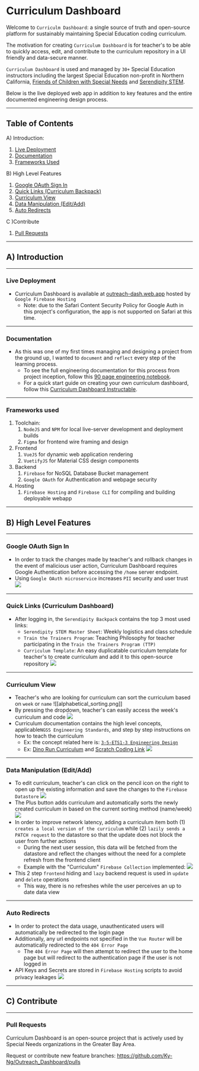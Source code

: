 # Curriculum Dashboard
Welcome to `Curriculm Dashboard`: a single source of truth and open-source platform for sustainably maintaining Special Education coding curriculum. 

The motivation for creating `Curriculum Dashboard` is for teacher's to be able to quickly access, edit, and contribute to the curriculum repository in a UI friendly and data-secure manner.

`Curriculum Dashboard` is used and managed by `30+` Special Education instructors including the largest Special Education non-profit in Northern California, [Friends of Children with Special Needs](https://fcsn1996.org) and [Serendipity STEM](http://serendipitySTEM.org).

Below is the live deployed web app in addition to key features and the entire documented engineering design process.
____
## Table of Contents
A) Introduction:
1. [Live Deployment](#live-deployment)
2. [Documentation](#Documentation)
3. [Frameworks Used](#frameworks-used)

B) High Level Features
1. [Google OAuth Sign In](#Google-OAuth-Sign-In)
2. [Quick Links (Curriculum Backpack)](#quick-links-curriculum-dashboard)
3. [Curriculum View](#Curriculum-View)
4. [Data Manipulation (Edit/Add)](#data-manipulation-editadd)
5. [Auto Redirects](#Auto-Redirects)

C )Contribute
1. [Pull Requests](#Pull-Requests)
___
## A) Introduction
____
### Live Deployment
- Curriculum Dashboard is available at  [outreach-dash.web.app](https://outreach-dash.web.app) hosted by `Google Firebase Hosting`
	- Note: due to the Safari Content Security Policy for Google Auth in this project's configuration, the app is not supported on Safari at this time.
____
### Documentation
- As this was one of my first times managing and designing a project from the ground up, I wanted to `document` and `reflect` every step of the learning process.
	- To see the full engineering documentation for this process from project inception, follow this [90 page engineering notebook](https://drive.google.com/file/d/1rWiocHD5oEUziSY2ktYJqPlOrtbdPh96/view?usp=sharing).
	- For a quick start guide on creating your own curriculum dashboard, follow this [Curriculum Dashboard Instructable](https://www.instructables.com/Curriculum-Dashboard/).
____
### Frameworks used
1. Toolchain:
	1. `NodeJS` and `NPM` for local live-server development and deployment builds
	2. `Figma` for frontend wire framing and design
2. Frontend
	1. `VueJS` for dynamic web application rendering
	2. `VuetifyJS` for Material CSS design components
3. Backend
	1. `Firebase` for NoSQL Database Bucket management
	2. `Google OAuth` for Authentication and webpage security
4. Hosting
	1. `Firebase Hosting` and `Firebase CLI` for compiling and building deployable webapp
___
## B) High Level Features
____
### Google OAuth Sign In
- In order to track the changes made by teacher's and rollback changes in the event of malicious user action, Curriculum Dashboard requires Google Authentication before accessing the `/home` server endpoint.
- Using `Google OAuth microservice` increases `PII` security and user trust
![](https://raw.githubusercontent.com/Ky-Ng/Outreach_Dashboard/master/readme_assets/homepage.png)

___
### Quick Links (Curriculum Dashboard)
- After logging in, the `Serendipity Backpack` contains the top 3 most used links:
	- `Serendipity STEM Master Sheet`: Weekly logistics and class schedule
	- `Train the Trainers Program`: Teaching Philosophy for teacher participating in the `Train the Trainers Program (TTP)`
	- `Curriculum Template`: An easy duplicatable curriculum template for teacher's to create curriculum and add it to this open-source repository
![](https://raw.githubusercontent.com/Ky-Ng/Outreach_Dashboard/master/readme_assets/backpack_quick_ref.png)
___
### Curriculum View
- Teacher's who are looking for curriculum can sort the curriculum based on `week` or `name`
![[alphabetical_sorting.png]]
- By pressing the dropdown, teacher's can easily access the week's curriculum and code
![](https://raw.githubusercontent.com/Ky-Ng/Outreach_Dashboard/master/readme_assets/teacher_code.png)
- Curriculum documentation contains the high level concepts, applicable`NGSS Engineering Standards`, and step by step instructions on how to teach the curriculum
	- Ex: the concept related here is: [`3-5-ETS1-3 Engineering Design`](https://www.nextgenscience.org/pe/3-5-ets1-3-engineering-design)
	- Ex: [Dino Run Curriculum](https://docs.google.com/document/d/1kA0PqtdjDRLyuZOjBlbdEOGiDDWlkd3RcMDb6P-Lrk0/edit?usp=sharing) and [Scratch Coding Link](https://scratch.mit.edu/projects/407274223/editor/)
![](https://raw.githubusercontent.com/Ky-Ng/Outreach_Dashboard/master/readme_assets/curriculum_documentation.png)
____
### Data Manipulation (Edit/Add)
- To edit curriculum, teacher's can click on the pencil icon on the right to open up the existing information and save the changes to the `Firebase Datastore`
![](https://raw.githubusercontent.com/Ky-Ng/Outreach_Dashboard/master/readme_assets/edit_curriculum.png)
- The Plus button adds curriculum and automatically sorts the newly created curriculum in based on the current sorting method (name/week)
![](https://raw.githubusercontent.com/Ky-Ng/Outreach_Dashboard/master/readme_assets/add_curriculum.png)
- In order to improve network latency, adding a curriculum item both (1) `creates a local version of the curriculum` while (2) `lazily sends a PATCH request` to the datastore so that the update does not block the user from further actions
	- During the next user session, this data will be fetched from the datastore and reflect the changes without the need for a complete refresh from the frontend client
	- Example with the "Curriculum" `Firebase Collection` implemented:
![](https://raw.githubusercontent.com/Ky-Ng/Outreach_Dashboard/master/readme_assets/backend_flow.png)
- This 2 step `frontend` hiding and `lazy` backend request is used in `update` and `delete` operations
	- This way, there is no refreshes while the user perceives an up to date data view
___
### Auto Redirects
- In order to protect the data usage, unauthenticated users will automatically be redirected to the login page
- Additionally, any url endpoints not specified in the `Vue Router` will be automatically redirected to the `404 Error Page`
	- The `404 Error Page` will then attempt to redirect the user to the home page but will redirect to the authentication page if the user is not logged in
- API Keys and Secrets are stored in `Firebase Hosting` scripts to avoid privacy leakages
![](https://raw.githubusercontent.com/Ky-Ng/Outreach_Dashboard/master/readme_assets/404_error.png)
___
## C) Contribute
___
### Pull Requests
Curriculum Dashboard is an open-source project that is actively used by Special Needs organizations in the Greater Bay Area. 

Request or contribute new feature branches: https://github.com/Ky-Ng/Outreach_Dashboard/pulls